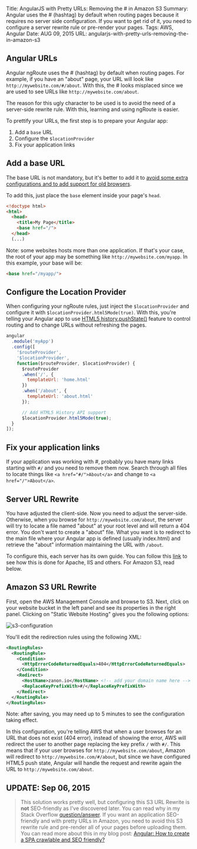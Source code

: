 Title: AngularJS with Pretty URLs: Removing the # in Amazon S3
Summary: Angular uses the # (hashtag) by default when routing pages because it requires no server side configuration. If you want to get rid of it, you need to configure a server rewrite rule or pre-render your pages.
Tags: AWS, Angular
Date: AUG 09, 2015
URL: angularjs-with-pretty-urls-removing-the-in-amazon-s3

## Angular URLs

Angular ngRoute uses the # (hashtag) by default when routing pages. For example, if you have an "about" page, your URL will look like `http://mywebsite.com/#/about`. With this, the # looks misplaced since we are used to see URLs like `http://mywebsite.com/about`.

The reason for this ugly character to be used is to avoid the need of a server-side rewrite rule. With this, learning and using ngRoute is easier.

To prettify your URLs, the first step is to prepare your Angular app:

 1. Add a `base` URL
 2. Configure the `$locationProvider`
 3. Fix your application links

## Add a base URL

The base URL is not mandatory, but it's better to add it to [avoid some extra configurations and to add support for old browsers](https://docs.angularjs.org/error/$location/nobase).

To add this, just place the `base` element inside your page's `head`.

``` html
<!doctype html>
<html>
  <head>
    <title>My Page</title>
    <base href="/">
  </head>
  (...)
```

Note: some websites hosts more than one application. If that's your case, the root of your app may be something like `http://mywebsite.com/myapp`. In this example, your base will be:

``` html
<base href="/myapp/">
```

## Configure the Location Provider

When configuring your ngRoute rules, just inject the `$locationProvider` and configure it with `$locationProvider.html5Mode(true)`. With this, you're telling your Angular app to use [HTML5 history.pushState()](https://developer.mozilla.org/en-US/docs/Web/Guide/API/DOM/Manipulating_the_browser_history) feature to control routing and to change URLs without refreshing the pages.

``` javascript
angular
  .module('myApp')
  .config([
    '$routeProvider',
    '$locationProvider',
    function($routeProvider, $locationProvider) {
      $routeProvider
      .when('/', {
        templateUrl: 'home.html'
      })
      .when('/about', {
        templateUrl: 'about.html'
      });

      // Add HTML5 History API support
      $locationProvider.html5Mode(true);
  }
]);
```

## Fix your application links

If your application was working with #, probably you have many links starting with `#/` and you need to remove them now. Search through all files to locate things like `<a href="#/">About</a>` and change to `<a href="/">About</a>`.


## Server URL Rewrite

You have adjusted the client-side. Now you need to adjust the server-side. Otherwise, when you browse for `http://mywebsite.com/about`, the server will try to locate a file named "about" at your root level and will return a 404 error. You don't want to create a "about" file. What you want is to redirect to the main file where your Angular app is defined (usually index.html) and retrieve the "about" information maintaining the URL with `/about`.

To configure this, each server has its own guide. You can follow this [link](https://github.com/angular-ui/ui-router/wiki/Frequently-Asked-Questions#how-to-configure-your-server-to-work-with-html5mode) to see how this is done for Apache, IIS and others. For Amazon S3, read below.

## Amazon S3 URL Rewrite

First, open the AWS Management Console and browse to S3. Next, click on your website bucket in the left panel and see its properties in the right panel. Clicking on "Static Website Hosting" gives you the following options:

![s3-configuration](https://zanon.io/images/posts/2015-08-09-s3.png)

You'll edit the redirection rules using the following XML:

``` xml
<RoutingRules>
  <RoutingRule>
    <Condition>
      <HttpErrorCodeReturnedEquals>404</HttpErrorCodeReturnedEquals>
    </Condition>
    <Redirect>
      <HostName>zanon.io</HostName> <!-- add your domain name here -->
      <ReplaceKeyPrefixWith>#/</ReplaceKeyPrefixWith>
    </Redirect>
  </RoutingRule>
</RoutingRules>
```

Note: after saving, you may need up to 5 minutes to see the configuration taking effect.

In this configuration, you're telling AWS that when a user browses for an URL that does not exist (404 error), instead of showing the error, AWS will redirect the user to another page replacing the key prefix `/` with `#/`.  This means that if your user browses for `http://mywebsite.com/about`, Amazon will redirect to `http://mywebsite.com/#/about`, but since we have configured HTML5 push state, Angular will handle the request and rewrite again the URL to `http://mywebsite.com/about`.

## UPDATE: Sep 06, 2015

> This solution works pretty well, but configuring this S3 URL Rewrite is **not** SEO-friendly as I've discovered later. You can read why in my Stack Overflow [question/answer](http://stackoverflow.com/q/32429488/1476885). If you want an application SEO-friendly and with pretty URLs in Amazon, you need to avoid this S3 rewrite rule and pre-render all of your pages before uploading them. You can read more about this in my blog post: [Angular: How to create a SPA crawlable and SEO friendly?](https://zanon.io/posts/angularjs-how-to-create-a-spa-crawlable-and-seo-friendly)
